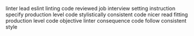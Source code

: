 linter lead eslint linting code reviewed job interview setting instruction specify production level code stylistically consistent code nicer read fitting production level code objective linter consequence code follow consistent style